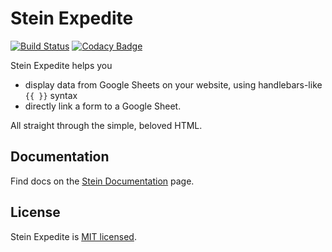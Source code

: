 <!-- Change the URL in all samples, mention about XSS -->

# Stein Expedite

[![Build Status](https://travis-ci.com/shivensinha4/Stein-Expedite.svg?token=x3fmHcesiyXMyg1SGYVm&branch=master)](https://travis-ci.com/shivensinha4/Stein-Expedite) [![Codacy Badge](https://app.codacy.com/project/badge/Grade/c323f23373584b29ab6d0777e3de1a16)](https://www.codacy.com/gh/SteinHQ/Expedite/dashboard?utm_source=github.com&amp;utm_medium=referral&amp;utm_content=SteinHQ/Expedite&amp;utm_campaign=Badge_Grade)

Stein Expedite helps you

- display data from Google Sheets on your website, using handlebars-like `{{ }}` syntax
- directly link a form to a Google Sheet.

All straight through the simple, beloved HTML.

## Documentation

Find docs on the [Stein Documentation](https://docs.steinhq.com/expedite-introduction) page.

<!-- Expedite for Stein helps add Stein super-powers to your website, without the need to play with programming languages and the Stein API. -->

## License

Stein Expedite is [MIT licensed](./LICENSE.md).
